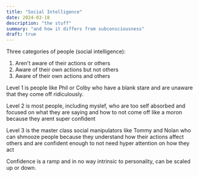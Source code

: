 ```yaml
---
title: "Social Intelligence"
date: 2024-03-18
description: "the stuff"
summary: "and how it differs from subconsciousness"
draft: true
---
```



Three categories of people (social intelligence):

1. Aren't aware of their actions or others
2. Aware of their own actions but not others
3. Aware of their own actions and others

Level 1 is people like Phil or Colby who have a blank stare and are unaware that they come off ridiculously. 

Level 2 is most people, including myslef, who are too self absorbed and focused on what they are saying and how to not come off like a moron because they arent super confident

Level 3 is the master class social manipulators like Tommy and Nolan who can shmooze people because they understand how their actions affect others and are confident enough to not need hyper attention on how they act

Confidence is a ramp and in no way intrinsic to personality, can be scaled up or down.